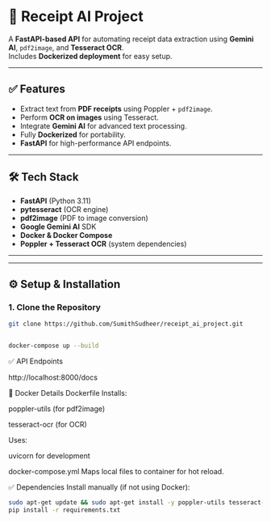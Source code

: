 # 📄 Receipt AI Project

A **FastAPI-based API** for automating receipt data extraction using **Gemini AI**, `pdf2image`, and **Tesseract OCR**.  
Includes **Dockerized deployment** for easy setup.

---

## ✅ Features
- Extract text from **PDF receipts** using Poppler + `pdf2image`.
- Perform **OCR on images** using Tesseract.
- Integrate **Gemini AI** for advanced text processing.
- Fully **Dockerized** for portability.
- **FastAPI** for high-performance API endpoints.

---

## 🛠 Tech Stack
- **FastAPI** (Python 3.11)
- **pytesseract** (OCR engine)
- **pdf2image** (PDF to image conversion)
- **Google Gemini AI** SDK
- **Docker & Docker Compose**
- **Poppler + Tesseract OCR** (system dependencies)

---


---

## ⚙️ Setup & Installation

### **1. Clone the Repository**
```bash
git clone https://github.com/SumithSudheer/receipt_ai_project.git


docker-compose up --build

```



✅ API Endpoints

http://localhost:8000/docs

🐳 Docker Details
Dockerfile
Installs:

poppler-utils (for pdf2image)

tesseract-ocr (for OCR)

Uses:

uvicorn for development

docker-compose.yml
Maps local files to container for hot reload.


✅ Dependencies
Install manually (if not using Docker):

```bash
sudo apt-get update && sudo apt-get install -y poppler-utils tesseract-ocr
pip install -r requirements.txt
```